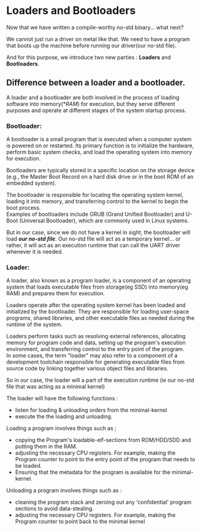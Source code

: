 # Loaders and Bootloaders  

Now that we have written a compile-worthy no-std binary... what next?  

We cannot just run a driver on metal like that. We need to have a program that boots up the machine before running our driver(our no-std file).  

And for this purpose, we introduce two new parties : **Loaders** and **Bootloaders**.  


## Difference between a loader and a bootloader.  

A loader and a bootloader are both involved in the process of loading software into memory(**RAM*) for execution, but they serve different purposes and operate at different stages of the system startup process.  

### Bootloader:  

A bootloader is a small program that is executed when a computer system is powered on or restarted. Its primary function is to initialize the hardware, perform basic system checks, and load the operating system into memory for execution.  

Bootloaders are typically stored in a specific location on the storage device (e.g., the Master Boot Record on a hard disk drive or in the boot ROM of an embedded system).  

The bootloader is responsible for locating the operating system kernel, loading it into memory, and transferring control to the kernel to begin the boot process.  
Examples of bootloaders include GRUB (Grand Unified Bootloader) and U-Boot (Universal Bootloader), which are commonly used in Linux systems.  

But in our case, since we do not have a kernel in sight, the bootloader will load ***our no-std file***. Our no-std file will act as a temporary kernel... or rather, it will act as an execution runtime that can call the UART driver whenever it is needed.  


### Loader:  

A loader, also known as a program loader, is a component of an operating system that loads executable files from storage(eg SSD) into memory(eg RAM) and prepares them for execution.  

Loaders operate after the operating system kernel has been loaded and initialized by the bootloader. They are responsible for loading user-space programs, shared libraries, and other executable files as needed during the runtime of the system.  

Loaders perform tasks such as resolving external references, allocating memory for program code and data, setting up the program's execution environment, and transferring control to the entry point of the program.  
In some cases, the term "loader" may also refer to a component of a development toolchain responsible for generating executable files from source code by linking together various object files and libraries.  

So in our case, the loader will a part of the execution runtime (ie our no-std file that was acting as a minimal kernel)  

The loader will have the following functions :  
- listen for loading & unloading orders from the minimal-kernel
- execute the the loading and unloading.  

Loading a program involves things such as ; 
- copying the Program's loadable-elf-sections from ROM/HDD/SDD and putting them in the RAM.
- adjusting the necessary CPU registers. For example, making the Program counter to point to the entry point of the program that needs to be loaded.
- Ensuring that the metadata for the program is available for the minimal-kernel.  

Unloading a program involves things such as :  
- cleaning the program stack and zeroing out any 'confidential' program sections to avoid data-stealing.
- adjusting the necessary CPU registers. For example, making the Program counter to point back to the minimal kernel
